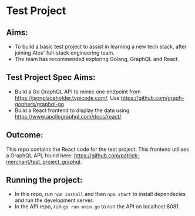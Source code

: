 # Test Project

## Aims:

- To build a basic test project to assist in learning a new tech stack, after joining Atos' full-stack engineering team.
- The team has recommended exploring Golang, GraphQL and React.

## Test Project Spec Aims:

- Build a Go GraphQL API to mimic one endpoint from https://jsonplaceholder.typicode.com/. Use https://github.com/graph-gophers/graphql-go
- Build a React frontend to display the data using https://www.apollographql.com/docs/react/.

## Outcome:
This repo contains the React code for the test project. This frontend utilises a GraphQL API, found here: https://github.com/patrick-merchant/test_project_graphql.

## Running the project:
- In this repo, run `npm install` and then `npm start` to install dependecies and run the development server.
- In the API repo, run `go run main.go` to run the API on localhost:8081.
